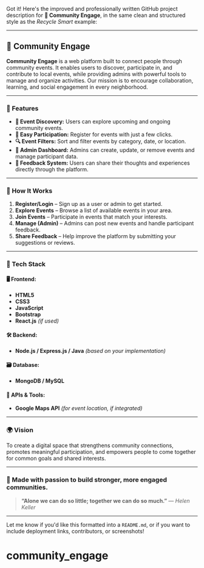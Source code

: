 Got it! Here's the improved and professionally written GitHub project description for **🌟 Community Engage**, in the same clean and structured style as the *Recycle Smart* example:

---

## 🌟 Community Engage

**Community Engage** is a web platform built to connect people through community events. It enables users to discover, participate in, and contribute to local events, while providing admins with powerful tools to manage and organize activities. Our mission is to encourage collaboration, learning, and social engagement in every neighborhood.

---

### 🔑 Features

* **📅 Event Discovery:** Users can explore upcoming and ongoing community events.
* **📝 Easy Participation:** Register for events with just a few clicks.
* **🔍 Event Filters:** Sort and filter events by category, date, or location.
* **📢 Admin Dashboard:** Admins can create, update, or remove events and manage participant data.
* **💬 Feedback System:** Users can share their thoughts and experiences directly through the platform.

---

### 🚀 How It Works

1. **Register/Login** – Sign up as a user or admin to get started.
2. **Explore Events** – Browse a list of available events in your area.
3. **Join Events** – Participate in events that match your interests.
4. **Manage (Admin)** – Admins can post new events and handle participant feedback.
5. **Share Feedback** – Help improve the platform by submitting your suggestions or reviews.

---

### 🧰 Tech Stack

#### 🖥 Frontend:

* **HTML5**
* **CSS3**
* **JavaScript**
* **Bootstrap**
* **React.js** *(if used)*

#### 🛠 Backend:

* **Node.js / Express.js / Java** *(based on your implementation)*

#### 🗃️ Database:

* **MongoDB / MySQL**

#### 📍 APIs & Tools:

* **Google Maps API** *(for event location, if integrated)*

---

### 🌍 Vision

To create a digital space that strengthens community connections, promotes meaningful participation, and empowers people to come together for common goals and shared interests.

---

### 💚 Made with passion to build stronger, more engaged communities.

> **“Alone we can do so little; together we can do so much.”**
> — *Helen Keller*

---

Let me know if you'd like this formatted into a `README.md`, or if you want to include deployment links, contributors, or screenshots!
# community_engage
